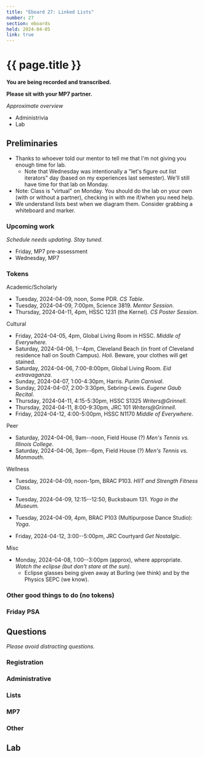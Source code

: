 ```yaml
---
title: "Eboard 27: Linked Lists"
number: 27
section: eboards
held: 2024-04-05
link: true
---
```

# {{ page.title }}

**You are being recorded and transcribed.**

**Please sit with your MP7 partner.**

_Approximate overview_

* Administrivia 
* Lab

Preliminaries
-------------

* Thanks to whoever told our mentor to tell me that I'm not giving you 
  enough time for lab. 
    * Note that Wednesday was intentionally a "let's figure out
      list iterators" day (based on my experiences last semester).
      We'll still have time for that lab on Monday.
* Note: Class is "virtual" on Monday. You should do the lab on your own
  (with or without a partner), checking in with me if/when you need help.
* We understand lists best when we diagram them. Consider grabbing a
  whiteboard and marker.

### Upcoming work

_Schedule needs updating. Stay tuned._

* Friday, MP7 pre-assessment
* Wednesday, MP7

### Tokens

Academic/Scholarly

* Tuesday, 2024-04-09, noon, Some PDR.
  _CS Table_.
* Tuesday, 2024-04-09, 7:00pm, Science 3819.
  _Mentor Session_.
* Thursday, 2024-04-11, 4pm, HSSC 1231 (the Kernel).
  _CS Poster Session_.

Cultural

* Friday, 2024-04-05, 4pm, Global Living Room in HSSC.
  _Middle of Everywhere._
* Saturday, 2024-04-06, 1--4pm, Cleveland Beach (in front of Cleveland
  residence hall on South Campus).
  _Holi_.
  Beware, your clothes will get stained.
* Saturday, 2024-04-06, 7:00-8:00pm, Global Living Room.
  _Eid extravaganza_.
* Sunday, 2024-04-07, 1:00-4:30pm, Harris.
  _Purim Carnival_.
* Sunday, 2024-04-07, 2:00-3:30pm, Sebring-Lewis.
  _Eugene Gaub Recital_.
* Thursday, 2024-04-11, 4:15-5:30pm, HSSC S1325
  _Writers@Grinnell_.
* Thursday, 2024-04-11, 8:00-9:30pm, JRC 101
  _Writers@Grinnell_.
* Friday, 2024-04-12, 4:00-5:00pm, HSSC N1170
  _Middle of Everywhere_.

Peer

* Saturday, 2024-04-06, 9am--noon, Field House (?)
  _Men's Tennis vs. Illinois College_.
* Saturday, 2024-04-06, 3pm--6pm, Field House (?)
  _Men's Tennis vs. Monmouth_.

Wellness

* Tuesday, 2024-04-09, noon-1pm, BRAC P103.
  _HIIT and Strength Fitness Class._
* Tuesday, 2024-04-09, 12:15--12:50, Bucksbaum 131.
  _Yoga in the Museum._
* Tuesday, 2024-04-09, 4pm, BRAC P103 (Multipurpose Dance Studio):
  _Yoga_.

* Friday, 2024-04-12, 3:00--5:00pm, JRC Courtyard
  _Get Nostalgic_.

Misc

* Monday, 2024-04-08, 1:00--3:00pm (approx), where appropriate.
  _Watch the eclipse (but don't stare at the sun)_.
    * Eclipse glasses being given away at Burling (we think) and
      by the Physics SEPC (we know).

### Other good things to do (no tokens)

### Friday PSA

Questions
---------

_Please avoid distracting questions._

### Registration

### Administrative

### Lists

### MP7

### Other

Lab
---
